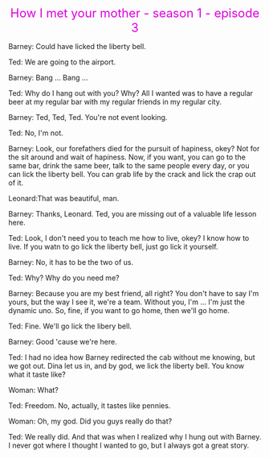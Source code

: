 <center>
  <font color="#dd00dd" size=5>How I met your mother - season 1 - episode 3</font><br />
</center>

Barney: Could have licked the liberty bell.

Ted:    We are going to the airport.

Barney: Bang ... Bang ...

Ted:    Why do I hang out with you? Why? All I wanted was to have a regular beer
at my regular bar with my regular friends in my regular city.

Barney: Ted, Ted, Ted. You're not event looking.

Ted:    No, I'm not.

Barney: Look, our forefathers died for the pursuit of hapiness, okey? Not for the
sit around and wait of hapiness. Now, if you want, you can go to the same
bar, drink the same beer, talk to the same people every day, or you can lick
the liberty bell. You can grab life by the crack and lick the crap out of it.

Leonard:That was beautiful, man.

Barney: Thanks, Leonard. Ted, you are missing out of a valuable life lesson here.

Ted:    Look, I don't need you to teach me how to live, okey? I know how to live.
If you watn to go lick the liberty bell, just go lick it yourself.

Barney: No, it has to be the two of us.

Ted:    Why? Why do you need me?

Barney: Because you are my best friend, all right? You don't have to say I'm yours,
but the way I see it, we're a team. Without you, I'm ... I'm just the dynamic uno.
So, fine, if you want to go home, then we'll go home.

Ted:    Fine. We'll go lick the libery bell.

Barney: Good 'cause we're here.

Ted:    I had no idea how Barney redirected the cab without me knowing, but we got out.
Dina let us in, and by god, we lick the liberty bell. You know what it taste like?

Woman:  What?

Ted:    Freedom. No, actually, it tastes like pennies.

Woman:  Oh, my god. Did you guys really do that?

Ted:    We really did. And that was when I realized why I hung out with Barney. I never got
where I thought I wanted to go, but I always got a great story.


